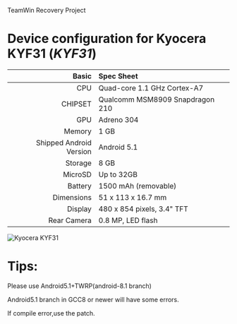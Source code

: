 TeamWin Recovery Project

Device configuration for Kyocera KYF31  (_KYF31_)
=====================================================

Basic   | Spec Sheet
-------:|:-------------------------
CPU     | Quad-core 1.1 GHz Cortex-A7
CHIPSET | Qualcomm MSM8909 Snapdragon 210
GPU     | Adreno 304
Memory  | 1 GB
Shipped Android Version | Android 5.1
Storage | 8 GB
MicroSD | Up to 32GB
Battery | 1500 mAh (removable)
Dimensions | 51 x 113 x 16.7 mm
Display | 480 x 854 pixels, 3.4" TFT
Rear Camera  | 0.8 MP, LED flash

![Kyocera KYF31](https://www.kyocera.co.jp/prdct/telecom/consumer/lineup/kyf31-kyf34/img/top_main-visual.jpg "Kyocera KYF31")

Tips:
==================================================

Please use Android5.1+TWRP(android-8.1 branch)

Android5.1 branch in GCC8 or newer will have some errors.

If compile error,use the patch.
